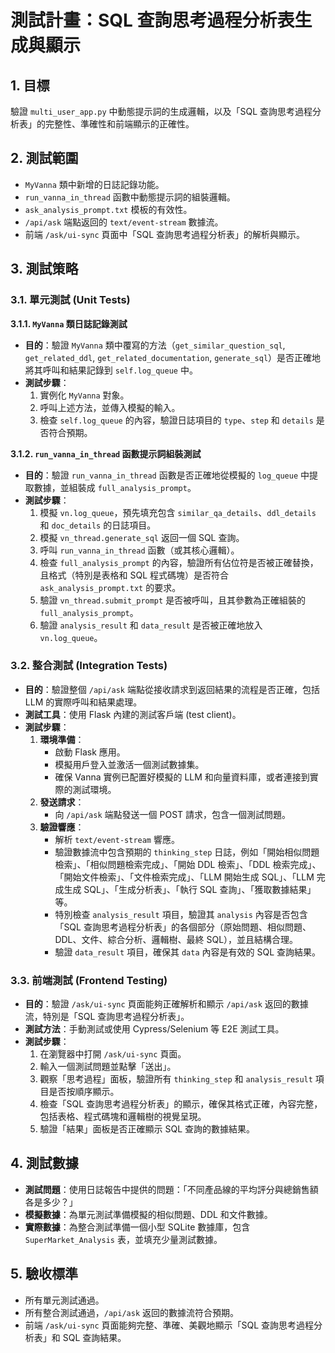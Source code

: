 # 測試計畫：SQL 查詢思考過程分析表生成與顯示

## 1. 目標
驗證 `multi_user_app.py` 中動態提示詞的生成邏輯，以及「SQL 查詢思考過程分析表」的完整性、準確性和前端顯示的正確性。

## 2. 測試範圍
*   `MyVanna` 類中新增的日誌記錄功能。
*   `run_vanna_in_thread` 函數中動態提示詞的組裝邏輯。
*   `ask_analysis_prompt.txt` 模板的有效性。
*   `/api/ask` 端點返回的 `text/event-stream` 數據流。
*   前端 `/ask/ui-sync` 頁面中「SQL 查詢思考過程分析表」的解析與顯示。

## 3. 測試策略

### 3.1. 單元測試 (Unit Tests)

**3.1.1. `MyVanna` 類日誌記錄測試**
*   **目的**：驗證 `MyVanna` 類中覆寫的方法（`get_similar_question_sql`, `get_related_ddl`, `get_related_documentation`, `generate_sql`）是否正確地將其呼叫和結果記錄到 `self.log_queue` 中。
*   **測試步驟**：
    1.  實例化 `MyVanna` 對象。
    2.  呼叫上述方法，並傳入模擬的輸入。
    3.  檢查 `self.log_queue` 的內容，驗證日誌項目的 `type`、`step` 和 `details` 是否符合預期。

**3.1.2. `run_vanna_in_thread` 函數提示詞組裝測試**
*   **目的**：驗證 `run_vanna_in_thread` 函數是否正確地從模擬的 `log_queue` 中提取數據，並組裝成 `full_analysis_prompt`。
*   **測試步驟**：
    1.  模擬 `vn.log_queue`，預先填充包含 `similar_qa_details`、`ddl_details` 和 `doc_details` 的日誌項目。
    2.  模擬 `vn_thread.generate_sql` 返回一個 SQL 查詢。
    3.  呼叫 `run_vanna_in_thread` 函數（或其核心邏輯）。
    4.  檢查 `full_analysis_prompt` 的內容，驗證所有佔位符是否被正確替換，且格式（特別是表格和 SQL 程式碼塊）是否符合 `ask_analysis_prompt.txt` 的要求。
    5.  驗證 `vn_thread.submit_prompt` 是否被呼叫，且其參數為正確組裝的 `full_analysis_prompt`。
    6.  驗證 `analysis_result` 和 `data_result` 是否被正確地放入 `vn.log_queue`。

### 3.2. 整合測試 (Integration Tests)

*   **目的**：驗證整個 `/api/ask` 端點從接收請求到返回結果的流程是否正確，包括 LLM 的實際呼叫和結果處理。
*   **測試工具**：使用 Flask 內建的測試客戶端 (test client)。
*   **測試步驟**：
    1.  **環境準備**：
        *   啟動 Flask 應用。
        *   模擬用戶登入並激活一個測試數據集。
        *   確保 Vanna 實例已配置好模擬的 LLM 和向量資料庫，或者連接到實際的測試環境。
    2.  **發送請求**：
        *   向 `/api/ask` 端點發送一個 POST 請求，包含一個測試問題。
    3.  **驗證響應**：
        *   解析 `text/event-stream` 響應。
        *   驗證數據流中包含預期的 `thinking_step` 日誌，例如「開始相似問題檢索」、「相似問題檢索完成」、「開始 DDL 檢索」、「DDL 檢索完成」、「開始文件檢索」、「文件檢索完成」、「LLM 開始生成 SQL」、「LLM 完成生成 SQL」、「生成分析表」、「執行 SQL 查詢」、「獲取數據結果」等。
        *   特別檢查 `analysis_result` 項目，驗證其 `analysis` 內容是否包含「SQL 查詢思考過程分析表」的各個部分（原始問題、相似問題、DDL、文件、綜合分析、邏輯樹、最終 SQL），並且結構合理。
        *   驗證 `data_result` 項目，確保其 `data` 內容是有效的 SQL 查詢結果。

### 3.3. 前端測試 (Frontend Testing)

*   **目的**：驗證 `/ask/ui-sync` 頁面能夠正確解析和顯示 `/api/ask` 返回的數據流，特別是「SQL 查詢思考過程分析表」。
*   **測試方法**：手動測試或使用 Cypress/Selenium 等 E2E 測試工具。
*   **測試步驟**：
    1.  在瀏覽器中打開 `/ask/ui-sync` 頁面。
    2.  輸入一個測試問題並點擊「送出」。
    3.  觀察「思考過程」面板，驗證所有 `thinking_step` 和 `analysis_result` 項目是否按順序顯示。
    4.  檢查「SQL 查詢思考過程分析表」的顯示，確保其格式正確，內容完整，包括表格、程式碼塊和邏輯樹的視覺呈現。
    5.  驗證「結果」面板是否正確顯示 SQL 查詢的數據結果。

## 4. 測試數據
*   **測試問題**：使用日誌報告中提供的問題：「不同產品線的平均評分與總銷售額各是多少？」
*   **模擬數據**：為單元測試準備模擬的相似問題、DDL 和文件數據。
*   **實際數據**：為整合測試準備一個小型 SQLite 數據庫，包含 `SuperMarket_Analysis` 表，並填充少量測試數據。

## 5. 驗收標準
*   所有單元測試通過。
*   所有整合測試通過，`/api/ask` 返回的數據流符合預期。
*   前端 `/ask/ui-sync` 頁面能夠完整、準確、美觀地顯示「SQL 查詢思考過程分析表」和 SQL 查詢結果。
